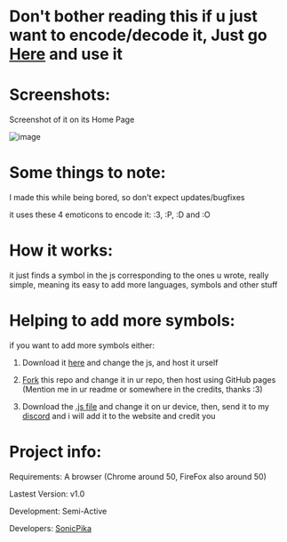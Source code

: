 # Don't bother reading this if u just want to encode/decode it, Just go [Here](https://sonicpikalidny.github.io/KoteykasCypher) and use it

# Screenshots:

Screenshot of it on its Home Page

![image](https://github.com/user-attachments/assets/0c359004-8068-45f7-b65d-9a13a56189c4)

# Some things to note:

I made this while being bored, so don't expect updates/bugfixes

it uses these 4 emoticons to encode it: :3, :P, :D and :O

# How it works:

it just finds a symbol in the js corresponding to the ones u wrote, really simple, meaning its easy to add more languages, symbols and other stuff

# Helping to add more symbols:

if you want to add more symbols either:

1. Download it [here](https://github.com/SonicPikaLiDNY/KoteykasCypher/archive/refs/heads/main.zip) and change the js, and host it urself

2. [Fork](https://github.com/SonicPikaLiDNY/KoteykasCypher/fork) this repo and change it in ur repo, then host using GitHub pages (Mention me in ur readme or somewhere in the credits, thanks :3)

3. Download the [.js file](https://github.com/SonicPikaLiDNY/KoteykasCypher/blob/main/script.js) and change it on ur device, then, send it to my [discord](https://dsc.gg/lidny) and i will add it to the website and credit you

# Project info:

Requirements: A browser (Chrome around 50, FireFox also around 50)

Lastest Version: v1.0

Development: Semi-Active

Developers: [SonicPika](https://github.com/SonicPikaLiDNY/)
